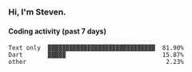 ### Hi, I'm Steven.

#### Coding activity (past 7 days)
```
Text only  ▓▓▓▓▓▓▓▓▓▓▓▓▓▓▓▓▓▓▓▓▓▓▓▓▓▓▓▓▓▓  81.90%
Dart       ▓▓▓▓▓                           15.87%
other                                       2.23%
```
